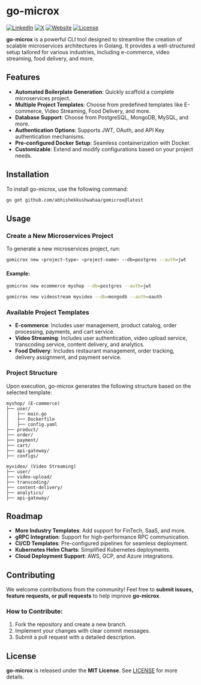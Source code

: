 # go-microx

<a href="https://linkedin.com/in/abhishekkushwahaa">![LinkedIn](https://img.shields.io/badge/LinkedIn-0077B5?style=flat-square&logo=linkedin)</a>
<a href="https://x.com/AbhishekKushwaa">![X](https://img.shields.io/badge/X-000000?style=flat-square&logo=x)</a>
<a href="https://abhishekkushwaha.tech">![Website](https://img.shields.io/badge/Website-FF4500?style=flat-square)</a>
[![License](https://img.shields.io/badge/license-MIT-blue.svg)](LICENSE)

**go-microx** is a powerful CLI tool designed to streamline the creation of scalable microservices architectures in Golang. It provides a well-structured setup tailored for various industries, including e-commerce, video streaming, food delivery, and more.

## Features

- **Automated Boilerplate Generation**: Quickly scaffold a complete microservices project.
- **Multiple Project Templates**: Choose from predefined templates like E-commerce, Video Streaming, Food Delivery, and more.
- **Database Support**: Choose from PostgreSQL, MongoDB, MySQL, and more.
- **Authentication Options**: Supports JWT, OAuth, and API Key authentication mechanisms.
- **Pre-configured Docker Setup**: Seamless containerization with Docker.
- **Customizable**: Extend and modify configurations based on your project needs.

## Installation

To install go-microx, use the following command:

```sh
go get github.com/abhishekkushwahaa/gomicrox@latest
```

## Usage

### Create a New Microservices Project

To generate a new microservices project, run:

```sh
gomicrox new <project-type> <project-name> --db=postgres --auth=jwt
```

#### Example:

```sh
gomicrox new ecommerce myshop --db=postgres --auth=jwt
```

```sh
gomicrox new videostream myvideo --db=mongodb --auth=oauth
```

### Available Project Templates

- **E-commerce**: Includes user management, product catalog, order processing, payments, and cart service.
- **Video Streaming**: Includes user authentication, video upload service, transcoding service, content delivery, and analytics.
- **Food Delivery**: Includes restaurant management, order tracking, delivery assignment, and payment service.

### Project Structure

Upon execution, go-microx generates the following structure based on the selected template:

```
myshop/ (E-commerce)
├── user/
│   ├── main.go
│   ├── Dockerfile
│   ├── config.yaml
├── product/
├── order/
├── payment/
├── cart/
├── api-gateway/
├── configs/
```

```
myvideo/ (Video Streaming)
├── user/
├── video-upload/
├── transcoding/
├── content-delivery/
├── analytics/
├── api-gateway/
```

## Roadmap

- **More Industry Templates**: Add support for FinTech, SaaS, and more.
- **gRPC Integration**: Support for high-performance RPC communication.
- **CI/CD Templates**: Pre-configured pipelines for seamless deployment.
- **Kubernetes Helm Charts**: Simplified Kubernetes deployments.
- **Cloud Deployment Support**: AWS, GCP, and Azure integrations.

## Contributing

We welcome contributions from the community! Feel free to **submit issues, feature requests, or pull requests** to help improve **go-microx**.

### How to Contribute:

1. Fork the repository and create a new branch.
2. Implement your changes with clear commit messages.
3. Submit a pull request with a detailed description.

## License

**go-microx** is released under the **MIT License**. See [LICENSE](LICENSE) for more details.
